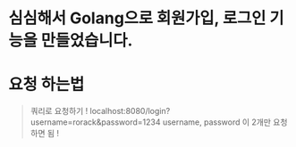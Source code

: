 # 심심해서 Golang으로 회원가입, 로그인 기능을 만들었습니다.

# 요청 하는법
> 쿼리로 요청하기 !
> localhost:8080/login?username=rorack&password=1234
> username, password 이 2개만 요청하면 됨 !
